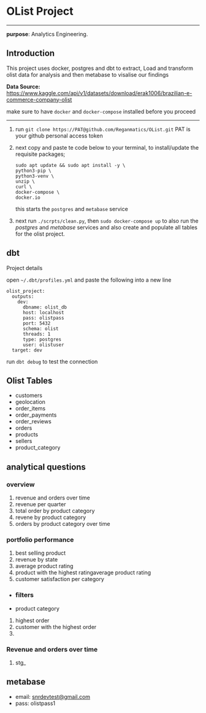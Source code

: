 # OList Project
---------------
<strong>purpose</strong>: Analytics Engineering.
## Introduction

This project uses docker, postgres and dbt to extract, Load and transform olist data for analysis and then metabase to visalise our findings

<strong>Data Source:</strong> https://www.kaggle.com/api/v1/datasets/download/erak1006/brazilian-e-commerce-company-olist

make sure to have ```docker``` and ```docker-compose``` installed before you proceed

---------------------------------------

1. run ```git clone https://PAT@github.com/Reganmatics/OList.git``` PAT is your github personal access token

2. next copy and paste te code below to your terminal, to install/update the requisite packages;

    ```
    sudo apt update && sudo apt install -y \
    python3-pip \
    python3-venv \
    unzip \
    curl \
    docker-compose \
    docker.io
    ```

    this starts the ```postgres``` and ```metabase``` service 

3. next run `./scrpts/clean.py`, then 
`sudo docker-compose up`
 to also run the *postgres* and *metabase* services and also create and populate all tables for the olist project.

## dbt

Project details

open `~/.dbt/profiles.yml` and paste the following into a new line
```
olist_project:
  outputs:
    dev:
      dbname: olist_db
      host: localhost
      pass: olistpass
      port: 5432
      schema: olist
      threads: 1
      type: postgres
      user: olistuser
  target: dev
```

run `dbt debug` to test the connection

## Olist Tables
- customers
- geolocation
- order_items
- order_payments
- order_reviews
- orders
- products
- sellers
- product_category

## analytical questions
### overview
1. revenue and orders over time 
2. revenue per quarter
3. total order by product category
4. revene by product category
5. orders by product category over time


### portfolio performance
1. best selling product
2. revenue by state
3. average product rating
4. product with the highest ratingaverage product rating
5. customer satisfaction per category

- ### filters
- product category

1. highest order
2. customer with the highest order
3. 


### Revenue and orders over time

1. stg_

## metabase
- email: snrdevtest@gmail.com
- pass: olistpass1